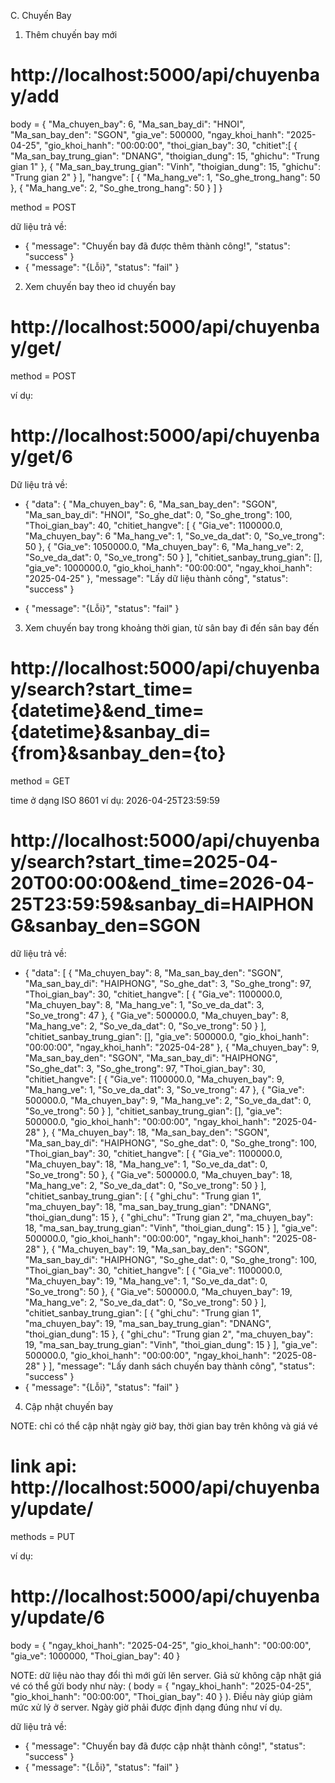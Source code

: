 C. Chuyến Bay


1. Thêm chuyến bay mới

# http://localhost:5000/api/chuyenbay/add
body = {
    "Ma_chuyen_bay": 6,
    "Ma_san_bay_di": "HNOI",
    "Ma_san_bay_den": "SGON",
    "gia_ve": 500000,
    "ngay_khoi_hanh": "2025-04-25",
    "gio_khoi_hanh": "00:00:00",
    "thoi_gian_bay": 30,
    "chitiet":[
        {
            "Ma_san_bay_trung_gian": "DNANG",
            "thoigian_dung": 15,
            "ghichu": "Trung gian 1"
        },
        {
            "Ma_san_bay_trung_gian": "Vinh",
            "thoigian_dung": 15,
            "ghichu": "Trung gian 2"
        }
    ],
    "hangve": [
        {
            "Ma_hang_ve": 1,
            "So_ghe_trong_hang": 50
        },
        {
            "Ma_hang_ve": 2,
            "So_ghe_trong_hang": 50
        }
    ]
}    

method = POST
  
dữ liệu trả về:
- {
    "message": "Chuyến bay đã được thêm thành công!",
    "status": "success"
}
- {
    "message": "{Lỗi}",
    "status": "fail"
}


2. Xem chuyến bay theo id chuyến bay
# http://localhost:5000/api/chuyenbay/get/<id>
method = POST

ví dụ:
# http://localhost:5000/api/chuyenbay/get/6

Dữ liệu trả về:
- {
    "data": {
        "Ma_chuyen_bay": 6,
        "Ma_san_bay_den": "SGON",
        "Ma_san_bay_di": "HNOI",
        "So_ghe_dat": 0,
        "So_ghe_trong": 100,
        "Thoi_gian_bay": 40,
        "chitiet_hangve": [
            {
                "Gia_ve": 1100000.0,
                "Ma_chuyen_bay": 6
                "Ma_hang_ve": 1,
                "So_ve_da_dat": 0,
                "So_ve_trong": 50
            },
            {
                "Gia_ve": 1050000.0,
                "Ma_chuyen_bay": 6,
                "Ma_hang_ve": 2,
                "So_ve_da_dat": 0,
                "So_ve_trong": 50
            }
        ],
        "chitiet_sanbay_trung_gian": [],
        "gia_ve": 1000000.0,
        "gio_khoi_hanh": "00:00:00",
        "ngay_khoi_hanh": "2025-04-25"
    },
    "message": "Lấy dữ liệu thành công",
    "status": "success"
}

- {
    "message": "{Lỗi}",
    "status": "fail"
}


3. Xem chuyến bay trong khoảng thời gian, từ sân bay đi đến sân bay đến
# http://localhost:5000/api/chuyenbay/search?start_time={datetime}&end_time={datetime}&sanbay_di={from}&sanbay_den={to}

method = GET

time ở dạng ISO 8601 
ví dụ: 2026-04-25T23:59:59

# http://localhost:5000/api/chuyenbay/search?start_time=2025-04-20T00:00:00&end_time=2026-04-25T23:59:59&sanbay_di=HAIPHONG&sanbay_den=SGON

dữ liệu trả về:
- {
    "data": [
        {
            "Ma_chuyen_bay": 8,
            "Ma_san_bay_den": "SGON",
            "Ma_san_bay_di": "HAIPHONG",
            "So_ghe_dat": 3,
            "So_ghe_trong": 97,
            "Thoi_gian_bay": 30,
            "chitiet_hangve": [
                {
                    "Gia_ve": 1100000.0,
                    "Ma_chuyen_bay": 8,
                    "Ma_hang_ve": 1,
                    "So_ve_da_dat": 3,
                    "So_ve_trong": 47
                },
                {
                    "Gia_ve": 500000.0,
                    "Ma_chuyen_bay": 8,
                    "Ma_hang_ve": 2,
                    "So_ve_da_dat": 0,
                    "So_ve_trong": 50
                }
            ],
            "chitiet_sanbay_trung_gian": [],
            "gia_ve": 500000.0,
            "gio_khoi_hanh": "00:00:00",
            "ngay_khoi_hanh": "2025-04-28"
        },
        {
            "Ma_chuyen_bay": 9,
            "Ma_san_bay_den": "SGON",
            "Ma_san_bay_di": "HAIPHONG",
            "So_ghe_dat": 3,
            "So_ghe_trong": 97,
            "Thoi_gian_bay": 30,
            "chitiet_hangve": [
                {
                    "Gia_ve": 1100000.0,
                    "Ma_chuyen_bay": 9,
                    "Ma_hang_ve": 1,
                    "So_ve_da_dat": 3,
                    "So_ve_trong": 47
                },
                {
                    "Gia_ve": 500000.0,
                    "Ma_chuyen_bay": 9,
                    "Ma_hang_ve": 2,
                    "So_ve_da_dat": 0,
                    "So_ve_trong": 50
                }
            ],
            "chitiet_sanbay_trung_gian": [],
            "gia_ve": 500000.0,
            "gio_khoi_hanh": "00:00:00",
            "ngay_khoi_hanh": "2025-04-28"
        },
        {
            "Ma_chuyen_bay": 18,
            "Ma_san_bay_den": "SGON",
            "Ma_san_bay_di": "HAIPHONG",
            "So_ghe_dat": 0,
            "So_ghe_trong": 100,
            "Thoi_gian_bay": 30,
            "chitiet_hangve": [
                {
                    "Gia_ve": 1100000.0,
                    "Ma_chuyen_bay": 18,
                    "Ma_hang_ve": 1,
                    "So_ve_da_dat": 0,
                    "So_ve_trong": 50
                },
                {
                    "Gia_ve": 500000.0,
                    "Ma_chuyen_bay": 18,
                    "Ma_hang_ve": 2,
                    "So_ve_da_dat": 0,
                    "So_ve_trong": 50
                }
            ],
            "chitiet_sanbay_trung_gian": [
                {
                    "ghi_chu": "Trung gian 1",
                    "ma_chuyen_bay": 18,
                    "ma_san_bay_trung_gian": "DNANG",
                    "thoi_gian_dung": 15
                },
                {
                    "ghi_chu": "Trung gian 2",
                    "ma_chuyen_bay": 18,
                    "ma_san_bay_trung_gian": "Vinh",
                    "thoi_gian_dung": 15
                }
            ],
            "gia_ve": 500000.0,
            "gio_khoi_hanh": "00:00:00",
            "ngay_khoi_hanh": "2025-08-28"
        },
        {
            "Ma_chuyen_bay": 19,
            "Ma_san_bay_den": "SGON",
            "Ma_san_bay_di": "HAIPHONG",
            "So_ghe_dat": 0,
            "So_ghe_trong": 100,
            "Thoi_gian_bay": 30,
            "chitiet_hangve": [
                {
                    "Gia_ve": 1100000.0,
                    "Ma_chuyen_bay": 19,
                    "Ma_hang_ve": 1,
                    "So_ve_da_dat": 0,
                    "So_ve_trong": 50
                },
                {
                    "Gia_ve": 500000.0,
                    "Ma_chuyen_bay": 19,
                    "Ma_hang_ve": 2,
                    "So_ve_da_dat": 0,
                    "So_ve_trong": 50
                }
            ],
            "chitiet_sanbay_trung_gian": [
                {
                    "ghi_chu": "Trung gian 1",
                    "ma_chuyen_bay": 19,
                    "ma_san_bay_trung_gian": "DNANG",
                    "thoi_gian_dung": 15
                },
                {
                    "ghi_chu": "Trung gian 2",
                    "ma_chuyen_bay": 19,
                    "ma_san_bay_trung_gian": "Vinh",
                    "thoi_gian_dung": 15
                }
            ],
            "gia_ve": 500000.0,
            "gio_khoi_hanh": "00:00:00",
            "ngay_khoi_hanh": "2025-08-28"
        }
    ],
    "message": "Lấy danh sách chuyến bay thành công",
    "status": "success"
}
- {
    "message": "{Lỗi}",
    "status": "fail"
}



4. Cập nhật chuyến bay

NOTE: chỉ có thể cập nhật ngày giờ bay, thời gian bay trên không và giá vé

# link api: http://localhost:5000/api/chuyenbay/update/<id>
methods = PUT

ví dụ:
# http://localhost:5000/api/chuyenbay/update/6

body = {
    "ngay_khoi_hanh": "2025-04-25",
    "gio_khoi_hanh": "00:00:00",
    "gia_ve": 1000000,
    "Thoi_gian_bay": 40
}

NOTE: dữ liệu nào thay đổi thì mới gửi lên server. Giả sử không cập nhật giá vé có thể gửi body như này: (
    body = {
    "ngay_khoi_hanh": "2025-04-25",
    "gio_khoi_hanh": "00:00:00",
    "Thoi_gian_bay": 40
    }
). Điều này giúp giảm mức xử lý ở server. Ngày giờ phải được định dạng đúng như ví dụ.


dữ liệu trả về: 

- {
    "message": "Chuyến bay đã được cập nhật thành công!",
    "status": "success"
}
- {
    "message": "{Lỗi}",
    "status": "fail"
}
